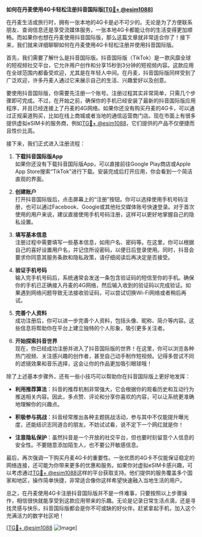 **如何在丹麦使用4G卡轻松注册抖音国际版[[TG💪+ @esim1088](https://t.me/s/esim1088)]**

在丹麦生活或旅行时，拥有一张本地的4G卡是必不可少的。无论是为了方便联系朋友、查询信息还是享受流媒体服务，一张本地4G卡都能让你的生活变得更加顺畅。而如果你也想在丹麦使用抖音国际版，那么这篇文章就非常适合你了！接下来，我们就来详细聊聊如何在丹麦使用4G卡轻松注册并使用抖音国际版。

首先，我们需要了解什么是抖音国际版。抖音国际版（TikTok）是一款风靡全球的短视频社交平台，它允许用户创作和分享15秒到3分钟的短视频内容。这款应用在全球范围内都备受欢迎，尤其是在年轻人中间。在丹麦，抖音国际版同样受到了广泛欢迎，许多丹麦人通过它来展示自己的生活、兴趣爱好以及创意。

要使用抖音国际版，你需要先注册一个账号。注册过程其实非常简单，只需几个步骤即可完成。不过，在开始之前，确保你的手机已经安装了最新的抖音国际版应用程序，并且已经连接上了丹麦的4G网络。如果你还没有购买丹麦的4G卡，可以通过正规渠道购买，比如在线上商城或者当地的通信运营商门店。现在市面上有很多提供虚拟eSIM卡的服务商，例如[TG💪+ @esim1088](https://t.me/s/esim1088)，它们提供的产品不仅便捷而且性价比高。

接下来，我们正式进入注册流程：

1. **下载抖音国际版App**  
   如果你还没有下载抖音国际版App，可以直接前往Google Play商店或Apple App Store搜索“TikTok”进行下载。安装完成后打开应用，你会看到一个简洁直观的界面。

2. **创建账户**  
   打开抖音国际版后，点击屏幕上的“注册”按钮。你可以选择使用手机号码注册，也可以通过Facebook、Google或其他社交媒体账号快速登录。对于首次使用的用户来说，建议直接使用手机号码注册，这样可以更好地掌握自己的隐私设置。

3. **填写基本信息**  
   注册过程中需要填写一些基本信息，如用户名、密码等。在这里，你可以根据自己的喜好设置用户名，并记住所设密码，以便日后登录使用。同时，抖音会要求你同意其服务条款和隐私政策，请仔细阅读后再决定是否接受。

4. **验证手机号码**  
   输入完手机号码后，系统通常会发送一条包含验证码的短信至你的手机。确保你的手机已正确接入丹麦的4G网络，然后输入收到的验证码以完成验证。如果遇到网络问题导致无法接收验证码，可以尝试切换Wi-Fi网络或者稍后再试。

5. **完善个人资料**  
   成功注册后，你可以进一步完善个人资料，包括头像、昵称、简介等内容。这些信息将帮助你在平台上建立独特的个人形象，吸引更多关注者。

6. **开始探索抖音世界**  
   现在，你已经成功注册并进入了抖音国际版的世界！在这里，你可以浏览各种热门视频、关注感兴趣的创作者，甚至自己动手制作短视频。记得多尝试不同的滤镜效果和音乐选择，这会让你的作品更加吸引眼球哦！

除了上述基本步骤外，还有一些小技巧可以帮助你在抖音国际版上更好地发挥：

- **利用推荐算法**：抖音的推荐机制非常强大，它会根据你的观看历史和互动行为推送相关内容。因此，多点赞、评论和分享你喜欢的内容，可以让系统更准确地理解你的兴趣点。
  
- **积极参与挑战**：抖音经常推出各种主题挑战活动，参与其中不仅能提升曝光度，还能结识志同道合的朋友。不妨试试看，说不定下一个网红就是你！

- **注意隐私保护**：虽然抖音是一个开放的社交平台，但也要时刻留意个人信息的安全性。不要随意添加陌生人，也不要公开敏感信息。

最后，再次强调一下购买丹麦4G卡的重要性。一张优质的4G卡不仅能保证稳定的网络连接，还可能为你带来更多的优惠和服务。如果你对虚拟eSIM卡感兴趣，可以考虑通过[TG💪+ @esim1088](https://t.me/s/esim1088)这样的平台获取支持。他们提供的服务覆盖多个国家和地区，操作简单快捷，非常适合像你这样希望快速融入当地生活的用户。

总之，在丹麦使用4G卡注册抖音国际版并不是一件难事，只要按照以上步骤操作，相信很快就能享受到这款应用带来的乐趣。无论是记录日常生活点滴，还是寻找灵感与快乐，抖音国际版都会是你不可或缺的好伙伴。赶紧拿起手机，加入这个充满活力的数字社区吧！

[[TG💪+ @esim1088](https://t.me/s/esim1088) ![Image](https://i.postimg.cc/4NQfJmqS/Snipaste-2025-05-13-00-14-12.png)]